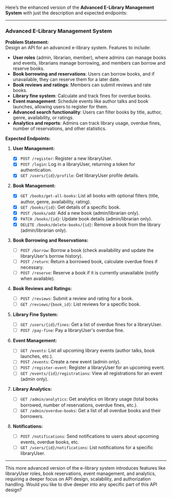 Here’s the enhanced version of the **Advanced E-Library Management System** with just the description and expected endpoints:

---
### **Advanced E-Library Management System**

**Problem Statement:**  
Design an API for an advanced e-library system. Features to include:

- **User roles** (admin, librarian, member), where admins can manage books and events, librarians manage borrowing, and members can borrow and reserve books.
- **Book borrowing and reservations**: Users can borrow books, and if unavailable, they can reserve them for a later date.
- **Book reviews and ratings**: Members can submit reviews and rate books.
- **Library fine system**: Calculate and track fines for overdue books.
- **Event management**: Schedule events like author talks and book launches, allowing users to register for them.
- **Advanced search functionality**: Users can filter books by title, author, genre, availability, or ratings.
- **Analytics and reports**: Admins can track library usage, overdue fines, number of reservations, and other statistics.

**Expected Endpoints:**

1. **User Management:**

   - [x] `POST /register`: Register a new libraryUser.
   - [x] `POST /login`: Log in a libraryUser, returning a token for authentication.
   - [x] `GET /users/{id}/profile`: Get libraryUser profile details.
2. **Book Management:**

    - [x] `GET /books/get-all-books`: List all books with optional filters (title, author, genre, availability, rating).
    - [x] `GET /books/{id}`: Get details of a specific book.
    - [x] `POST /books/add`: Add a new book (admin/librarian only).
    - [x] `PATCH /books/{id}`: Update book details (admin/librarian only).
    - [x] `DELETE /books/delete-books/{id}`: Remove a book from the library (admin/librarian only).
3. **Book Borrowing and Reservations:**

    - [ ] `POST /borrow`: Borrow a book (check availability and update the libraryUser's borrow history).
    - [ ] `POST /return`: Return a borrowed book, calculate overdue fines if necessary.
    - [ ] `POST /reserve`: Reserve a book if it is currently unavailable (notify when available).
4. **Book Reviews and Ratings:**

    - [ ] `POST /reviews`: Submit a review and rating for a book.
    - [ ] `GET /reviews/{book_id}`: List reviews for a specific book.
5. **Library Fine System:**

    - [ ] `GET /users/{id}/fines`: Get a list of overdue fines for a libraryUser.
    - [ ] `POST /pay-fine`: Pay a libraryUser's overdue fine.
6. **Event Management:**

    - [ ] `GET /events`: List all upcoming library events (author talks, book launches, etc.).
    - [ ] `POST /events`: Create a new event (admin only).
    - [ ] `POST /register-event`: Register a libraryUser for an upcoming event.
    - [ ] `GET /events/{id}/registrations`: View all registrations for an event (admin only).
7. **Library Analytics:**

    - [ ] `GET /admin/analytics`: Get analytics on library usage (total books borrowed, number of reservations, overdue fines, etc.).
    - [ ] `GET /admin/overdue-books`: Get a list of all overdue books and their borrowers.
8. **Notifications:**

    - [ ] `POST /notifications`: Send notifications to users about upcoming events, overdue books, etc.
    - [ ] `GET /users/{id}/notifications`: List notifications for a specific libraryUser.
---

This more advanced version of the e-library system introduces features like libraryUser roles, book reservations, event management, and analytics, requiring a deeper focus on API design, scalability, and authorization handling. Would you like to dive deeper into any specific part of this API design?
